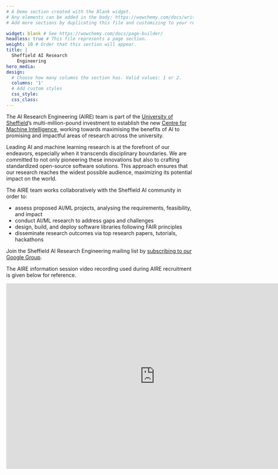 ```yaml
---
# A Demo section created with the Blank widget.
# Any elements can be added in the body: https://wowchemy.com/docs/writing-markdown-latex/
# Add more sections by duplicating this file and customizing to your requirements.

widget: blank # See https://wowchemy.com/docs/page-builder/
headless: true # This file represents a page section.
weight: 10 # Order that this section will appear.
title: |
  Sheffield AI Research 
    Engineering
hero_media:
design:
  # Choose how many columns the section has. Valid values: 1 or 2.
  columns: '1'
  # Add custom styles
  css_style:
  css_class:
---
```

<!--
Location:	Sheffield, UK
<br>
Salary:	£29,762 to £44,414
<br>
Hours:	Full Time
<br>
Contract Type:	Fixed-Term (36 months)
<br>
Deadline:	24th April 2023
<br>
Job Ref:	UOS036697

<p style="text-align: justify;">
We are creating a new AI Research Engineering team by recruiting Senior AI Research Engineers and AI Research Engineers, each having a specific focus while working jointly towards maximising the benefits of AI to promising and impactful areas of research across the whole of the University of Sheffield. This team is part of the University’s multi-million-pound investment to establish the new Centre for Machine Intelligence.


Job application deadline: 24th April 2023.
<br>

Application link: https://lnkd.in/eJyE5eH4

-->
<!-- <p style="text-align: justify;"> -->

The AI Research Engineering (AIRE) team is part of the [University of Sheffield](https://www.sheffield.ac.uk/)’s multi-million-pound investment to establish the new [Centre for Machine Intelligence](https://www.sheffield.ac.uk/machine-intelligence), working towards maximising the benefits of AI to promising and impactful areas of research across the university.
<!-- </p> -->

<!-- <p style="text-align: justify;"> -->

Leading AI and machine learning research is at the forefront of our endeavors, especially when it transcends disciplinary boundaries. We are committed to not only pioneering these innovations but also to crafting standardized open-source software solutions. This approach ensures that our research reaches the widest possible audience, maximizing its potential impact on the world.

<!-- </p> -->

<p style="text-align: justify;">

The AIRE team works collaboratively with the Sheffield AI community in order to:</p>
<ul>
    <li>assess proposed AI/ML projects, analysing the requirements, feasibility, and impact</li>
    <li>conduct AI/ML research to address gaps and challenges</li>
    <li>design, build, and deploy software libraries following FAIR principles</li>
    <li>disseminate research outcomes via top research papers, tutorials, hackathons</li>
</ul>

Join the Sheffield AI Research Engineering mailing list by [subscribing to our Google Group](https://groups.google.com/a/sheffield.ac.uk/g/aire-community-group).

The AIRE information session video recording used during AIRE recruitment is given below for reference.

<iframe width="800px" height="500px" src="https://www.youtube-nocookie.com/embed/2gizHKlaDqE" title="YouTube video player" frameborder="0" allow="accelerometer; autoplay; clipboard-write; encrypted-media; gyroscope; picture-in-picture; web-share" allowfullscreen></iframe>
<br>
<br>


